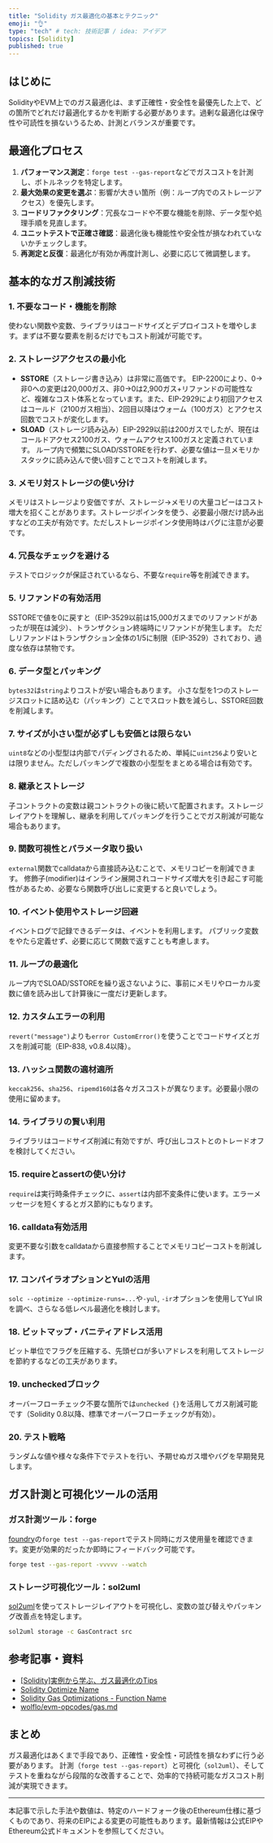 ```yaml
---
title: "Solidity ガス最適化の基本とテクニック"
emoji: "👌"
type: "tech" # tech: 技術記事 / idea: アイデア
topics: [Solidity]
published: true
---
```


## はじめに

SolidityやEVM上でのガス最適化は、まず正確性・安全性を最優先した上で、どの箇所でどれだけ最適化するかを判断する必要があります。過剰な最適化は保守性や可読性を損ないうるため、計測とバランスが重要です。

## 最適化プロセス

1. **パフォーマンス測定**：`forge test --gas-report`などでガスコストを計測し、ボトルネックを特定します。
2. **最大効果の変更を選ぶ**：影響が大きい箇所（例：ループ内でのストレージアクセス）を優先します。
3. **コードリファクタリング**：冗長なコードや不要な機能を削除、データ型や処理手順を見直します。
4. **ユニットテストで正確さ確認**：最適化後も機能性や安全性が損なわれていないかチェックします。
5. **再測定と反復**：最適化が有効か再度計測し、必要に応じて微調整します。

## 基本的なガス削減技術

### 1. 不要なコード・機能を削除

使わない関数や変数、ライブラリはコードサイズとデプロイコストを増やします。まずは不要な要素を削るだけでもコスト削減が可能です。

### 2. ストレージアクセスの最小化

- **SSTORE**（ストレージ書き込み）は非常に高価です。
  EIP-2200により、0→非0への変更は20,000ガス、非0→0は2,900ガス+リファンドの可能性など、複雑なコスト体系となっています。また、EIP-2929により初回アクセスはコールド（2100ガス相当）、2回目以降はウォーム（100ガス）とアクセス回数でコストが変化します。
- **SLOAD**（ストレージ読み込み）EIP-2929以前は200ガスでしたが、現在はコールドアクセス2100ガス、ウォームアクセス100ガスと定義されています。
ループ内で頻繁にSLOAD/SSTOREを行わず、必要な値は一旦メモリかスタックに読み込んで使い回すことでコストを削減します。

### 3. メモリ対ストレージの使い分け

メモリはストレージより安価ですが、ストレージ→メモリの大量コピーはコスト増大を招くことがあります。ストレージポインタを使う、必要最小限だけ読み出すなどの工夫が有効です。ただしストレージポインタ使用時はバグに注意が必要です。

### 4. 冗長なチェックを避ける

テストでロジックが保証されているなら、不要な`require`等を削減できます。

### 5. リファンドの有効活用

SSTOREで値を0に戻すと（EIP-3529以前は15,000ガスまでのリファンドがあったが現在は減少）、トランザクション終端時にリファンドが発生します。
ただしリファンドはトランザクション全体の1/5に制限（EIP-3529）されており、過度な依存は禁物です。

### 6. データ型とパッキング

`bytes32`は`string`よりコストが安い場合もあります。
小さな型を1つのストレージスロットに詰め込む（パッキング）ことでスロット数を減らし、SSTORE回数を削減します。

### 7. サイズが小さい型が必ずしも安価とは限らない

`uint8`などの小型型は内部でパディングされるため、単純に`uint256`より安いとは限りません。ただしパッキングで複数の小型型をまとめる場合は有効です。

### 8. 継承とストレージ

子コントラクトの変数は親コントラクトの後に続いて配置されます。ストレージレイアウトを理解し、継承を利用してパッキングを行うことでガス削減が可能な場合もあります。

### 9. 関数可視性とパラメータ取り扱い

`external`関数でcalldataから直接読み込むことで、メモリコピーを削減できます。
修飾子(modifier)はインライン展開されコードサイズ増大を引き起こす可能性があるため、必要なら関数呼び出しに変更すると良いでしょう。

### 10. イベント使用やストレージ回避

イベントログで記録できるデータは、イベントを利用します。
パブリック変数をやたら定義せず、必要に応じて関数で返すことも考慮します。

### 11. ループの最適化

ループ内でSLOAD/SSTOREを繰り返さないように、事前にメモリやローカル変数に値を読み出して計算後に一度だけ更新します。

### 12. カスタムエラーの利用

`revert("message")`よりも`error CustomError()`を使うことでコードサイズとガスを削減可能（EIP-838, v0.8.4以降）。

### 13. ハッシュ関数の適材適所

`keccak256`、`sha256`、`ripemd160`は各々ガスコストが異なります。必要最小限の使用に留めます。

### 14. ライブラリの賢い利用

ライブラリはコードサイズ削減に有効ですが、呼び出しコストとのトレードオフを検討してください。

### 15. requireとassertの使い分け

`require`は実行時条件チェックに、`assert`は内部不変条件に使います。エラーメッセージを短くするとガス節約にもなります。

### 16. calldata有効活用

変更不要な引数をcalldataから直接参照することでメモリコピーコストを削減します。

### 17. コンパイラオプションとYulの活用

`solc --optimize --optimize-runs=...`や`-yul`, `-ir`オプションを使用してYul IRを調べ、さらなる低レベル最適化を検討します。

### 18. ビットマップ・バニティアドレス活用

ビット単位でフラグを圧縮する、先頭ゼロが多いアドレスを利用してストレージを節約するなどの工夫があります。

### 19. uncheckedブロック

オーバーフローチェック不要な箇所では`unchecked {}`を活用してガス削減可能です（Solidity 0.8以降、標準でオーバーフローチェックが有効）。

### 20. テスト戦略

ランダムな値や様々な条件下でテストを行い、予期せぬガス増やバグを早期発見します。

## ガス計測と可視化ツールの活用

### ガス計測ツール：forge

[foundry](https://book.getfoundry.sh/)の`forge test --gas-report`でテスト同時にガス使用量を確認できます。変更が効果的だったか即時にフィードバック可能です。

```bash
forge test --gas-report -vvvvv --watch
```

### ストレージ可視化ツール：sol2uml

[sol2uml](https://github.com/naddison36/sol2uml)を使ってストレージレイアウトを可視化し、変数の並び替えやパッキング改善点を特定します。

```bash
sol2uml storage -c GasContract src
```

## 参考記事・資料

- [[Solidity]実例から学ぶ、ガス最適化のTips](https://blog.shinonome.io/gas-optimization-tips/)
- [Solidity Optimize Name](https://emn178.github.io/solidity-optimize-name/)
- [Solidity Gas Optimizations - Function Name](https://blog.emn178.cc/en/post/solidity-gas-optimization-function-name/)
- [wolflo/evm-opcodes/gas.md](https://github.com/wolflo/evm-opcodes/blob/main/gas.md)

## まとめ

ガス最適化はあくまで手段であり、正確性・安全性・可読性を損なわずに行う必要があります。
計測（`forge test --gas-report`）と可視化（`sol2uml`）、そしてテストを重ねながら段階的な改善することで、効率的で持続可能なガスコスト削減が実現できます。

---

本記事で示した手法や数値は、特定のハードフォーク後のEthereum仕様に基づくものであり、将来のEIPによる変更の可能性もあります。最新情報は公式EIPやEthereum公式ドキュメントを参照してください。
